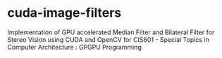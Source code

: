 # cuda-image-filters
Implementation of GPU accelerated Median Filter and Bilateral Filter for Stereo Vision using CUDA and OpenCV for CIS601 - Special Topics in Computer Architecture : GPGPU Programming
